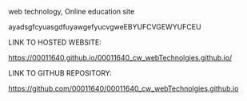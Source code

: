 web technology,
Online education site


ayadsgfcyuasgdfuyawgefyucvgweEBYUFCVGEWYUFCEU











LINK TO HOSTED WEBSITE:

https://00011640.github.io/00011640_cw_webTechnolgies.github.io/

LINK TO GITHUB REPOSITORY:

https://github.com/00011640/00011640_cw_webTechnolgies.github.io

